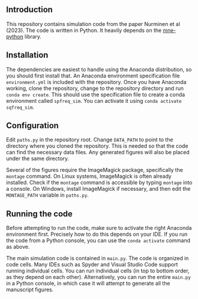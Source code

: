 
## Introduction

This repository contains simulation code from the paper Nurminen et al (2023). The code is written in Python. It heavily depends on the [mne-python](https://mne.tools/stable/index.html) library.

## Installation

The dependencies are easiest to handle using the Anaconda distribution, so you should first install that. An Anaconda environment specification file `environment.yml` is included with the repository. Once you have Anaconda working, clone the repository, change to the repository directory and run `conda env create`. This should use the specification file to create a conda environment called `spfreq_sim`. You can activate it using `conda activate sqfreq_sim`.

## Configuration

Edit `paths.py` in the repository root. Change `DATA_PATH` to point to the directory where you cloned the repository. This is needed so that the code can find the necessary data files. Any generated figures will also be placed under the same directory.

Several of the figures require the ImageMagick package, specifically the `montage` command. On Linux systems, ImageMagick is often already installed. Check if the `montage` command is accessible by typing `montage` into a console. On Windows, install ImageMagick if necessary, and then edit the `MONTAGE_PATH` variable in `paths.py`.

## Running the code

Before attempting to run the code, make sure to activate the right Anaconda environment first. Precisely how to do this depends on your IDE. If you run the code from a Python console, you can use the `conda activate` command as above.

The main simulation code is contained in `main.py`. The code is organized in code cells. Many IDEs such as Spyder and Visual Studio Code support running individual cells. You can run individual cells (in top to bottom order, as they depend on each other). Alternatively, you can run the entire `main.py` in a Python console, in which case it will attempt to generate all the manuscript figures.

